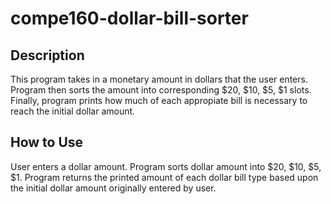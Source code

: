 # compe160-dollar-bill-sorter

## Description
This program takes in a monetary amount in dollars that the user enters. Program then sorts the amount into corresponding $20, $10, $5, $1 slots. Finally, program prints how much of each appropiate bill is necessary to reach the initial dollar amount.

## How to Use

User enters a dollar amount. Program sorts dollar amount into $20, $10, $5, $1. Program returns the printed amount of each dollar bill type based upon the initial dollar amount originally entered by user.
